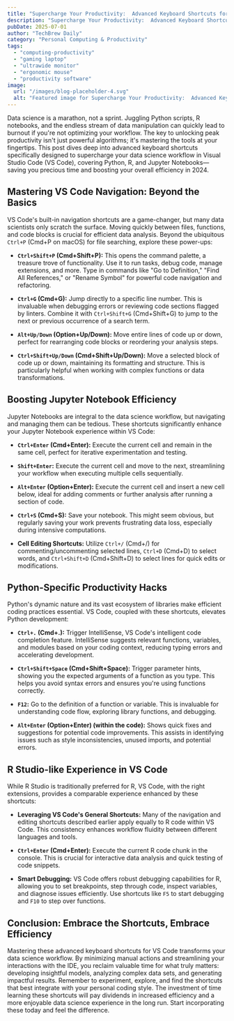 ```yaml
---
title: "Supercharge Your Productivity:  Advanced Keyboard Shortcuts for Data Scientists Using Python, R, and Jupyter Notebooks in VS Code (2024)"
description: "Supercharge Your Productivity:  Advanced Keyboard Shortcuts for Data Scientists Using Python, R, and Jupyter Notebooks in VS Code (2024)"
pubDate: 2025-07-01
author: "TechBrew Daily"
category: "Personal Computing & Productivity"
tags:
  - "computing-productivity"
  - "gaming laptop"
  - "ultrawide monitor"
  - "ergonomic mouse"
  - "productivity software"
image:
  url: "/images/blog-placeholder-4.svg"
  alt: "Featured image for Supercharge Your Productivity:  Advanced Keyboard Shortcuts for Data Scientists Using Python, R, and Jupyter Notebooks in VS Code (2024)"
---
```


Data science is a marathon, not a sprint.  Juggling Python scripts, R notebooks, and the endless stream of data manipulation can quickly lead to burnout if you're not optimizing your workflow.  The key to unlocking peak productivity isn't just powerful algorithms; it's mastering the tools at your fingertips. This post dives deep into advanced keyboard shortcuts specifically designed to supercharge your data science workflow in Visual Studio Code (VS Code), covering Python, R, and Jupyter Notebooks—saving you precious time and boosting your overall efficiency in 2024.

##  Mastering VS Code Navigation: Beyond the Basics

VS Code's built-in navigation shortcuts are a game-changer, but many data scientists only scratch the surface.  Moving quickly between files, functions, and code blocks is crucial for efficient data analysis.  Beyond the ubiquitous `Ctrl+P` (Cmd+P on macOS) for file searching, explore these power-ups:

* **`Ctrl+Shift+P` (Cmd+Shift+P):**  This opens the command palette, a treasure trove of functionality. Use it to run tasks, debug code, manage extensions, and more.  Type in commands like "Go to Definition," "Find All References," or "Rename Symbol" for powerful code navigation and refactoring.

* **`Ctrl+G` (Cmd+G):**  Jump directly to a specific line number. This is invaluable when debugging errors or reviewing code sections flagged by linters.  Combine it with `Ctrl+Shift+G` (Cmd+Shift+G) to jump to the next or previous occurrence of a search term.


* **`Alt+Up/Down` (Option+Up/Down):** Move entire lines of code up or down, perfect for rearranging code blocks or reordering your analysis steps.


* **`Ctrl+Shift+Up/Down` (Cmd+Shift+Up/Down):**  Move a selected block of code up or down, maintaining its formatting and structure. This is particularly helpful when working with complex functions or data transformations.


##  Boosting Jupyter Notebook Efficiency

Jupyter Notebooks are integral to the data science workflow, but navigating and managing them can be tedious.  These shortcuts significantly enhance your Jupyter Notebook experience within VS Code:

* **`Ctrl+Enter` (Cmd+Enter):**  Execute the current cell and remain in the same cell, perfect for iterative experimentation and testing.

* **`Shift+Enter`:** Execute the current cell and move to the next, streamlining your workflow when executing multiple cells sequentially.

* **`Alt+Enter` (Option+Enter):** Execute the current cell and insert a new cell below, ideal for adding comments or further analysis after running a section of code.


* **`Ctrl+S` (Cmd+S):**  Save your notebook.  This might seem obvious, but regularly saving your work prevents frustrating data loss, especially during intensive computations.


* **Cell Editing Shortcuts:** Utilize `Ctrl+/` (Cmd+/) for commenting/uncommenting selected lines, `Ctrl+D` (Cmd+D) to select words, and `Ctrl+Shift+D` (Cmd+Shift+D) to select lines for quick edits or modifications.


##  Python-Specific Productivity Hacks

Python's dynamic nature and its vast ecosystem of libraries make efficient coding practices essential. VS Code, coupled with these shortcuts, elevates Python development:

* **`Ctrl+.` (Cmd+.):**  Trigger IntelliSense, VS Code's intelligent code completion feature.  IntelliSense suggests relevant functions, variables, and modules based on your coding context, reducing typing errors and accelerating development.


* **`Ctrl+Shift+Space` (Cmd+Shift+Space):**  Trigger parameter hints, showing you the expected arguments of a function as you type.  This helps you avoid syntax errors and ensures you're using functions correctly.


* **`F12`:** Go to the definition of a function or variable.  This is invaluable for understanding code flow, exploring library functions, and debugging.


* **`Alt+Enter` (Option+Enter) (within the code):** Shows quick fixes and suggestions for potential code improvements.  This assists in identifying issues such as style inconsistencies, unused imports, and potential errors.


##  R Studio-like Experience in VS Code

While R Studio is traditionally preferred for R, VS Code, with the right extensions, provides a comparable experience enhanced by these shortcuts:

* **Leveraging VS Code's General Shortcuts:** Many of the navigation and editing shortcuts described earlier apply equally to R code within VS Code.  This consistency enhances workflow fluidity between different languages and tools.


* **`Ctrl+Enter` (Cmd+Enter):**  Execute the current R code chunk in the console. This is crucial for interactive data analysis and quick testing of code snippets.


* **Smart Debugging:** VS Code offers robust debugging capabilities for R, allowing you to set breakpoints, step through code, inspect variables, and diagnose issues efficiently.  Use shortcuts like `F5` to start debugging and `F10` to step over functions.


##  Conclusion:  Embrace the Shortcuts, Embrace Efficiency

Mastering these advanced keyboard shortcuts for VS Code transforms your data science workflow.  By minimizing manual actions and streamlining your interactions with the IDE, you reclaim valuable time for what truly matters:  developing insightful models, analyzing complex data sets, and generating impactful results. Remember to experiment, explore, and find the shortcuts that best integrate with your personal coding style.  The investment of time learning these shortcuts will pay dividends in increased efficiency and a more enjoyable data science experience in the long run.   Start incorporating these today and feel the difference.